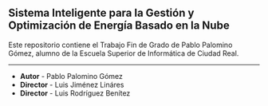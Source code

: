 ## Sistema Inteligente para la Gestión y Optimización de Energía Basado en la Nube
Este repositorio contiene el Trabajo Fin de Grado de Pablo Palomino Gómez, alumno
de la Escuela Superior de Informática de Ciudad Real.

________________________________________________________________

* **Autor** - Pablo Palomino Gómez
* **Director** - Luis Jiménez Lináres
* **Director** - Luis Rodríguez Benítez

